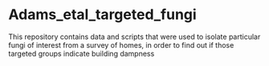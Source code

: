 # Adams_etal_targeted_fungi
This repository contains data and scripts that were used to isolate particular fungi of interest from a survey of homes, in order to find out if those targeted groups indicate building dampness
